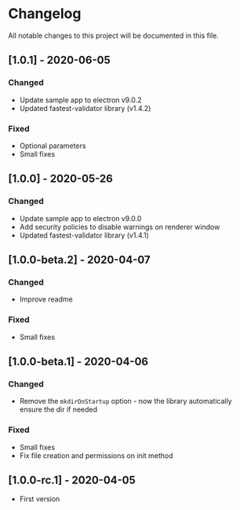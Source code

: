 # Changelog

All notable changes to this project will be documented in this file.

## [1.0.1] - 2020-06-05
### Changed
- Update sample app to electron v9.0.2
- Updated fastest-validator library (v1.4.2)
### Fixed
- Optional parameters
- Small fixes


## [1.0.0] - 2020-05-26
### Changed
- Update sample app to electron v9.0.0
- Add security policies to disable warnings on renderer window
- Updated fastest-validator library (v1.4.1)


## [1.0.0-beta.2] - 2020-04-07
### Changed
- Improve readme
### Fixed
- Small fixes


## [1.0.0-beta.1] - 2020-04-06
### Changed
- Remove the `mkdirOnStartup` option - now the library automatically ensure the dir if needed
### Fixed
- Small fixes
- Fix file creation and permissions on init method


## [1.0.0-rc.1] - 2020-04-05
- First version